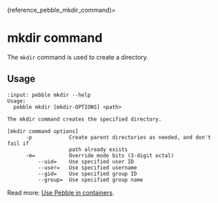 (reference_pebble_mkdir_command)=
# mkdir command

The `mkdir` command is used to create a directory.

## Usage

<!-- START AUTOMATED OUTPUT -->
```{terminal}
:input: pebble mkdir --help
Usage:
  pebble mkdir [mkdir-OPTIONS] <path>

The mkdir command creates the specified directory.

[mkdir command options]
      -p            Create parent directories as needed, and don't fail if
                    path already exists
      -m=           Override mode bits (3-digit octal)
          --uid=    Use specified user ID
          --user=   Use specified username
          --gid=    Use specified group ID
          --group=  Use specified group name
```
<!-- END AUTOMATED OUTPUT -->

Read more: [Use Pebble in containers](../pebble-in-containers.md).

